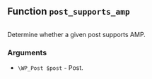 ## Function `post_supports_amp`

```php

```

Determine whether a given post supports AMP.

### Arguments

* `\WP_Post $post` - Post.

